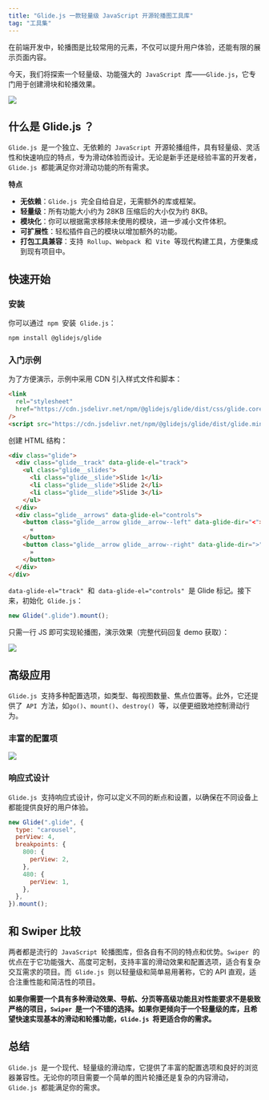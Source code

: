```yaml
---
title: "Glide.js 一款轻量级 JavaScript 开源轮播图工具库"
tag: "工具集"
---
```


在前端开发中，轮播图是比较常用的元素，不仅可以提升用户体验，还能有限的展示页面内容。

今天，我们将探索一个轻量级、功能强大的  `JavaScript`  库——`Glide.js`，它专门用于创建滑块和轮播效果。

<img src="../imgs/88/01.webp" />

## 什么是 Glide.js ？

`Glide.js`  是一个独立、无依赖的  `JavaScript`  开源轮播组件，具有轻量级、灵活性和快速响应的特点，专为滑动体验而设计。无论是新手还是经验丰富的开发者，`Glide.js`  都能满足你对滑动功能的所有需求。

**特点**

- **无依赖**：`Glide.js`  完全自给自足，无需额外的库或框架。
- **轻量级**：所有功能大小约为 28KB 压缩后的大小仅为约 8KB。
- **模块化**：你可以根据需求移除未使用的模块，进一步减小文件体积。
- **可扩展性**：轻松插件自己的模块以增加额外的功能。
- **打包工具兼容**：支持  `Rollup`、`Webpack`  和  `Vite`  等现代构建工具，方便集成到现有项目中。

## 快速开始

### 安装

你可以通过  `npm`  安装  `Glide.js`：

```sh
npm install @glidejs/glide
```

### 入门示例

为了方便演示，示例中采用 CDN 引入样式文件和脚本：

```html
<link
  rel="stylesheet"
  href="https://cdn.jsdelivr.net/npm/@glidejs/glide/dist/css/glide.core.min.css"
/>
<script src="https://cdn.jsdelivr.net/npm/@glidejs/glide/dist/glide.min.js"></script>
```

创建 HTML 结构：

```html
<div class="glide">
  <div class="glide__track" data-glide-el="track">
    <ul class="glide__slides">
      <li class="glide__slide">Slide 1</li>
      <li class="glide__slide">Slide 2</li>
      <li class="glide__slide">Slide 3</li>
    </ul>
  </div>
  <div class="glide__arrows" data-glide-el="controls">
    <button class="glide__arrow glide__arrow--left" data-glide-dir="<">
      «
    </button>
    <button class="glide__arrow glide__arrow--right" data-glide-dir=">">
      »
    </button>
  </div>
</div>
```

`data-glide-el="track"`  和  `data-glide-el="controls"`  是 Glide 标记。接下来，初始化  `Glide.js`：

```js
new Glide(".glide").mount();
```

只需一行 JS 即可实现轮播图，演示效果（完整代码回复 demo 获取）：

<img src="../imgs/88/01.gif" />

## 高级应用

`Glide.js`  支持多种配置选项，如类型、每视图数量、焦点位置等。此外，它还提供了  `API`  方法，如`go()`、`mount()`、`destroy()`  等，以便更细致地控制滑动行为。

### 丰富的配置项

<img src="../imgs/88/02.webp" />

### 响应式设计

`Glide.js`  支持响应式设计，你可以定义不同的断点和设置，以确保在不同设备上都能提供良好的用户体验。

```js
new Glide(".glide", {
  type: "carousel",
  perView: 4,
  breakpoints: {
    800: {
      perView: 2,
    },
    480: {
      perView: 1,
    },
  },
}).mount();
```

## 和 Swiper 比较

两者都是流行的  `JavaScript`  轮播图库，但各自有不同的特点和优势。`Swiper`  的优点在于它功能强大、高度可定制，支持丰富的滑动效果和配置选项，适合有复杂交互需求的项目。而  `Glide.js`  则以轻量级和简单易用著称，它的 API 直观，适合注重性能和简洁性的项目。

**如果你需要一个具有多种滑动效果、导航、分页等高级功能且对性能要求不是极致严格的项目，`Swiper`  是一个不错的选择。如果你更倾向于一个轻量级的库，且希望快速实现基本的滑动和轮播功能，`Glide.js`  将更适合你的需求。**

## 总结

`Glide.js`  是一个现代、轻量级的滑动库，它提供了丰富的配置选项和良好的浏览器兼容性。无论你的项目需要一个简单的图片轮播还是复杂的内容滑动，`Glide.js`  都能满足你的需求。
